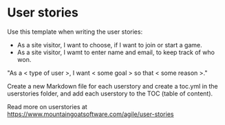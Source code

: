 

# User stories

Use this template when writing the user stories:

* As a site visitor, I want to choose, if I want to join or start a game.
* As a site visitor, I wamt to enter name and email, to keep track of who won.







"As a < type of user >, I want < some goal > so that < some reason >."

Create a new Markdown file for each userstory and create a toc.yml in the userstories folder, and add each userstory to the TOC (table of content).

Read more on userstories at [https://www.mountaingoatsoftware.com/agile/user-stories
](https://www.mountaingoatsoftware.com/agile/user-stories
)
